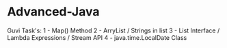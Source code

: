 # Advanced-Java
Guvi Task's:
1 - Map() Method
2 - ArryList / Strings in list
3 - List Interface / Lambda Expressions / Stream API
4 - java.time.LocalDate Class
